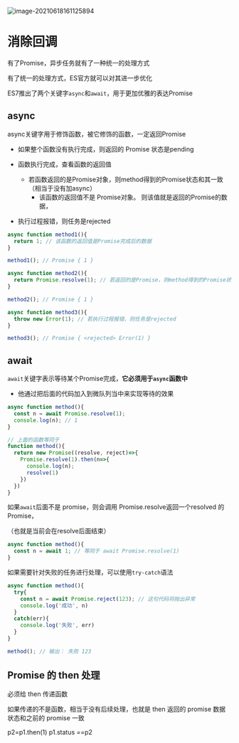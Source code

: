 ![image-20210618161125894](http://mdrs.yuanjin.tech/img/20210618161125.png)

# 消除回调

有了Promise，异步任务就有了一种统一的处理方式

有了统一的处理方式，ES官方就可以对其进一步优化

ES7推出了两个关键字`async`和`await`，用于更加优雅的表达Promise

## async

async关键字用于修饰函数，被它修饰的函数，一定返回Promise

- 如果整个函数没有执行完成，则返回的 Promise 状态是pending
- 函数执行完成，查看函数的返回值
  - 若函数返回的是Promise对象，则method得到的Promise状态和其一致（相当于没有加async）
    - 该函数的返回值不是 Promise对象。 则该值就是返回的Promise的数据，

- 执行过程报错，则任务是rejected

```js
async function method1(){
  return 1; // 该函数的返回值是Promise完成后的数据
}

method1(); // Promise { 1 }

async function method2(){
  return Promise.resolve(1); // 若返回的是Promise，则method得到的Promise状态和其一致
}

method2(); // Promise { 1 }

async function method3(){
  throw new Error(1); // 若执行过程报错，则任务是rejected
}

method3(); // Promise { <rejected> Error(1) }
```

## await

`await`关键字表示等待某个Promise完成，**它必须用于`async`函数中**

- 他通过把后面的代码加入到微队列当中来实现等待的效果

```js
async function method(){
  const n = await Promise.resolve(1);
  console.log(n); // 1
}

// 上面的函数等同于
function method(){
  return new Promise((resolve, reject)=>{
    Promise.resolve(1).then(n=>{
      console.log(n);
      resolve(1)
    })
  })
}
```

如果`await`后面不是 promise，则会调用 Promise.resolve返回一个resolved 的 Promise，

（也就是当前会在resolve后面结束）

```js
async function method(){
  const n = await 1; // 等同于 await Promise.resolve(1)
}
```

如果需要针对失败的任务进行处理，可以使用`try-catch`语法

```js
async function method(){
  try{
    const n = await Promise.reject(123); // 这句代码将抛出异常
    console.log('成功', n)
  }
  catch(err){
    console.log('失败', err)
  }
}

method(); // 输出： 失败 123
```



## Promise 的 then 处理

必须给 then 传递函数

如果传递的不是函数，相当于没有后续处理，也就是 then 返回的 promise 数据状态和之前的 promise 一致

p2=p1.then(1) p1.status ==p2

